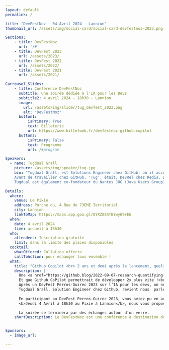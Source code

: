 ```yaml
---
layout: default
permalink: /

title: "DevFestNoz - 04 Avril 2024 - Lannion"
thumbnail_url: /assets/img/social-card/social-card-devfestnoz-2023.png

Sections:
    - title: DevFestNoz
      url: '/#'
    - title: DevFest 2023
      url: /assets/2023/
    - title: DevFest 2022
      url: /assets/2022/
    - title: DevFest 2021
      url: /assets/2021/

Carrousel_Slides:
    - title: Conférence DevFestNoz
      subtitle: Une soirée dédiée à l'IA pour les Devs
      subtitle2: 4 avril 2024 - 18h30 - Lannion
      image:
        url: /assets/img/slider/tug_devfest_2023.png
        alt: "DevFestNoz"
      button1:
          isPrimary: True
          text: Billeterie
          url: https://www.billetweb.fr/devfestnoz-github-copilot
      button2:
          isPrimary: False
          text: Programme
          url: /#program

Speakers:
  - name: Tugdual Grall
    picture: /assets/img/speaker/tug.jpg
    bio: "Tugdual Grall, est Solutions Engineer chez GitHub, où il accompagne les développeurs dans leur utilisation de GitHub et des pratiques DevOps/DevSecOps.
    Avant de travailler chez GitHub, 'Tug', était, DevRel chez Redis, Directeur du Product Management chez Red Hat, Technical Evangelist chez MapR, MongoDB et Couchbase. Tug a également travaillé comme CTO chez eXo Platform, et comme Product Manager et Développeur sur la platform JavaEE d'Oracle.
    Tugdual est également co-fondateur du Nantes JUG (Java Users Group) qui réunit tous les mois depuis 2008 les développeurs et architectes de la région nantaise."

Details:
  where:
    venue: Le Pixie 
    address: Porche du, 4 Rue du 73EME Territorial
    city: Lannion
    linkToMap: https://maps.app.goo.gl/8YXZ88hTBYwy69rE6
  when:
    date: 4 avril 2024
    time: accueil à 18h30
  who:
    attendees: Inscription gratuite
    limit: dans la limite des places disponibles
  cocktail: 
    whatOffered: Collation offerte
    callToAction: pour échanger tous ensemble !
  what:
    title: "Github Copilot <br> 2 ans et demi après le lancement, quels retours d’expérience ?"
    description: |
      Une <a href="https://github.blog/2022-09-07-research-quantifying-github-copilots-impact-on-developer-productivity-and-happiness">étude</a> réalisée par GitHub montre que 88% des développeurs qui utilisent CoPilot se sentent plus productifs, 74% trouvent qu’ils se concentrent sur des travaux plus satisfaisants.  <br>
      Et que Github CoPilot permettrait de développer 2x plus vite !<br>
      Après un DevFest Perros-Guirec 2023 sur l’IA pour les devs, on ne pouvait pas en rester là!<br>
      Tugdual Grall, Solution Engineer chez Github, revient nous  parler de Github CoPilot, le service d’IA générative pour l’aide au développement informatique proposé par Github.<br><br>
      
      En participant au DevFest Perros-Guirec 2023, vous aviez pu en avoir un avant-goût, voici la suite.
      <b>Jeudi 4 Avril à 18h30 au Pixie à Lannion</b>, nous vous proposons une conférence d’1h30 durant laquelle Tugdual Grall reviendra sur l’IA générative et fera un récap des bonnes pratiques de développement assisté par IA accumulées depuis 2,5 ans par Github et les utilisateurs de Copilot.<br><br>

      La soirée se terminera par des échanges autour d’un verre.
    shortDescription: Le DevFestNoz est une conférence à destination des développeu.se.r.s organisée par l'association <a href="https://codedarmor.fr/">Code d'Armor</a>.


Sponsors:
  - image_url:

---
```

